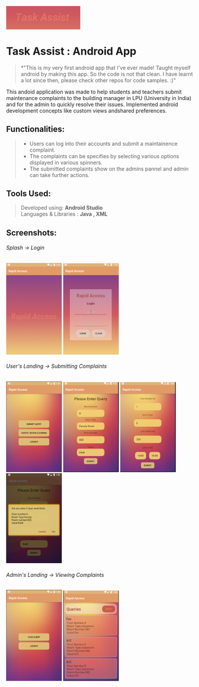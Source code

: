<img src="https://github.com/RohiniLawrence/TaskAssist/blob/master/app/src/main/res/drawable/logo.png" width="200"> 

# Task Assist : Android App 
> *"This is my very first android app that I've ever made! Taught myself android by making this app.  So the code is not that clean. I have learnt a lot since then, please check other repos for code samples. :)"

This andoid application was made to help students and teachers submit maintenance complaints to the building manager in LPU (University in India) and for the admin to quickly resolve their issues.
Implemented android development concepts like custom views andshared preferences.     

## Functionalities: 
> * Users can log into their accounts and submit a maintainence complaint. 
> * The complaints can be specifies by selecting various options displayed in various spinners.
> * The submitted complaints show on the admins pannel and admin can take further actions.

## Tools Used: 
> Developed using:  **Android Studio**  
> Languages & Libraries : **Java , XML**  

## Screenshots:  
  
  ###### Splash -> Login  
  <img src="https://github.com/RohiniLawrence/TaskAssist/blob/master/Splash.png" width="150"> <img src="https://github.com/RohiniLawrence/TaskAssist/blob/master/Login.png" width="150">     
  ###### User's Landing -> Submitting Complaints  
   <img src="https://github.com/RohiniLawrence/TaskAssist/blob/master/Studenthome.png" width="150"> <img src="https://github.com/RohiniLawrence/TaskAssist/blob/master/staff.png" width="150">  <img src="https://github.com/RohiniLawrence/TaskAssist/blob/master/clean1.png" width="150"><img src="https://github.com/RohiniLawrence/TaskAssist/blob/master/staffc.png" width="150">
   ###### Admin's Landing -> Viewing Complaints
   <img src="https://github.com/RohiniLawrence/TaskAssist/blob/master/Adminhome.png" width="150"> <img src="https://github.com/RohiniLawrence/TaskAssist/blob/master/admin.png" width="150"> 
  


